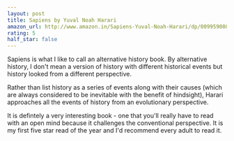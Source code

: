```yaml
---
layout: post
title: Sapiens by Yuval Noah Harari
amazon_url: http://www.amazon.in/Sapiens-Yuval-Noah-Harari/dp/0099590085/ref=sr_1_1?ie=UTF8&qid=1488872152&sr=8-1&keywords=sapiens
rating: 5
half_star: false
---
```


Sapiens is what I like to call an alternative history book. By alternative
history, I don't mean a version of history with different historical events but
history looked from a different perspective.

Rather than list history as a series of events along with their causes (which
are always considered to be inevitable with the benefit of hindsight), Harari
approaches all the events of history from an evolutionary perspective.

It is defintely a very interesting book - one that you'll really have to
read with an open mind because it challenges the conventional perspective. It is
my first five star read of the year and I'd recommend every adult to read it.
